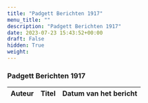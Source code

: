 ```yaml
---
title: "Padgett Berichten 1917"
menu_title: ""
description: "Padgett Berichten 1917"
date: 2023-07-23 15:43:52+00:00
draft: False
hidden: True
weight:
---
```

### Padgett Berichten 1917

**Auteur** | **Titel** | **Datum van het bericht**
---|---|---
